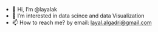- 👋 Hi, I’m @layalak
- 👀 I’m interested in data scince and data Visualization
- 📫 How to reach me? by email: layal.algadri@gmail.com

<!---
layalak/layalak is a ✨ special ✨ repository because its `README.md` (this file) appears on your GitHub profile.
You can click the Preview link to take a look at your changes.
--->
